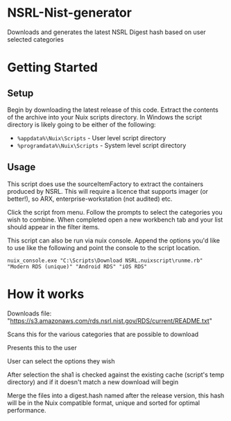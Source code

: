# NSRL-Nist-generator
Downloads and generates the latest NSRL Digest hash based on user selected categories

# Getting Started

## Setup

Begin by downloading the latest release of this code.  Extract the contents of the archive into your Nuix scripts directory.  In Windows the script directory is likely going to be either of the following:

- `%appdata%\Nuix\Scripts` - User level script directory
- `%programdata%\Nuix\Scripts` - System level script directory

## Usage

This script does use the sourceItemFactory to extract the containers produced by NSRL. This will require a licence that supports imager (or better!), so ARX, enterprise-workstation (not audited) etc.

Click the script from menu. Follow the prompts to select the categories you wish to combine. When completed open a new workbench tab and your list should appear in the filter items.

This script can also be run via nuix console. Append the options you'd like to use like the following and point the console to the script location.

    nuix_console.exe "C:\Scripts\Download NSRL.nuixscript\runme.rb" "Modern RDS (unique)" "Android RDS" "iOS RDS"

# How it works
Downloads file:
"https://s3.amazonaws.com/rds.nsrl.nist.gov/RDS/current/README.txt"

Scans this for the various categories that are possible to download

Presents this to the user

User can select the options they wish

After selection the sha1 is checked against the existing cache (script's temp directory) and if it doesn't match a new download will begin

Merge the files into a digest.hash named after the release version, this hash will be in the Nuix compatible format, unique and sorted for optimal performance.
